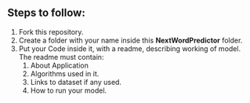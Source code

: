 ## Steps to follow:

1. Fork this repository.
2. Create a folder with your name inside this **NextWordPredictor** folder.
3. Put your Code inside it, with a readme, describing working of model. The readme must contain:
    1. About Application
    2. Algorithms used in it.
    3. Links to dataset if any used.
    4. How to run your model.
